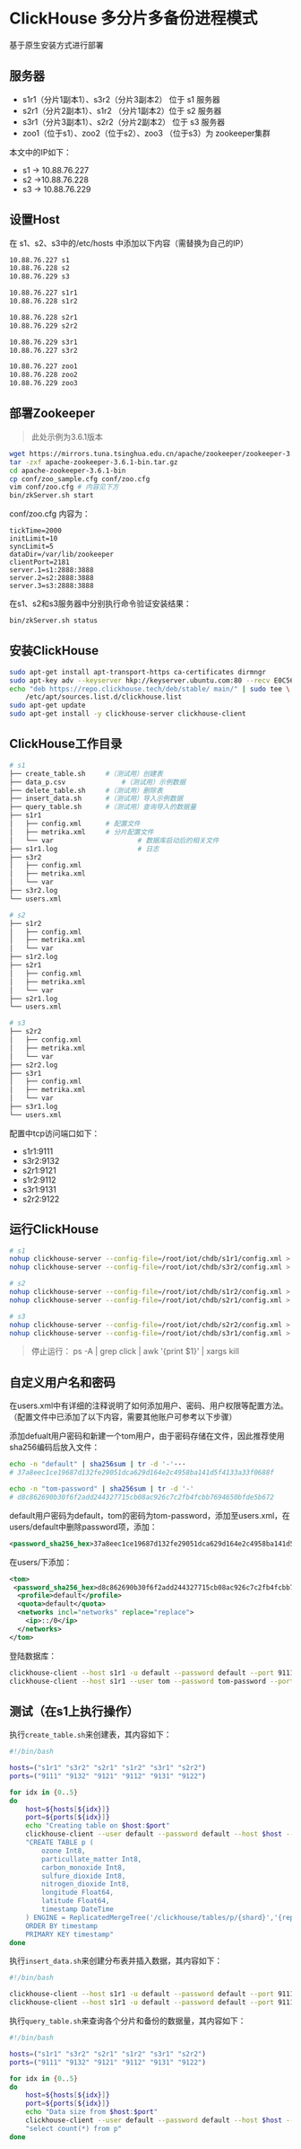 # ClickHouse 多分片多备份进程模式


基于原生安装方式进行部署

<!--more-->

## 服务器

- s1r1（分片1副本1）、s3r2（分片3副本2） 位于 s1 服务器
- s2r1（分片2副本1）、s1r2 （分片1副本2）位于 s2 服务器
- s3r1（分片3副本1）、s2r2（分片2副本2） 位于 s3 服务器
- zoo1（位于s1）、zoo2（位于s2）、zoo3 （位于s3）为 zookeeper集群

本文中的IP如下：

- s1 -> 10.88.76.227 
- s2 ->10.88.76.228
- s3 -> 10.88.76.229



## 设置Host

在 s1、s2、s3中的/etc/hosts 中添加以下内容（需替换为自己的IP）

```bash
10.88.76.227 s1 
10.88.76.228 s2 
10.88.76.229 s3 

10.88.76.227 s1r1 
10.88.76.228 s1r2

10.88.76.228 s2r1
10.88.76.229 s2r2

10.88.76.229 s3r1
10.88.76.227 s3r2

10.88.76.227 zoo1
10.88.76.228 zoo2
10.88.76.229 zoo3
```



## 部署Zookeeper

> 此处示例为3.6.1版本

```bash
wget https://mirrors.tuna.tsinghua.edu.cn/apache/zookeeper/zookeeper-3.6.1/apache-zookeeper-3.6.1-bin.tar.gz
tar -zxf apache-zookeeper-3.6.1-bin.tar.gz
cd apache-zookeeper-3.6.1-bin
cp conf/zoo_sample.cfg conf/zoo.cfg
vim conf/zoo.cfg # 内容见下方
bin/zkServer.sh start
```

conf/zoo.cfg 内容为：

```properties
tickTime=2000
initLimit=10
syncLimit=5
dataDir=/var/lib/zookeeper
clientPort=2181
server.1=s1:2888:3888
server.2=s2:2888:3888
server.3=s3:2888:3888
```

在s1、s2和s3服务器中分别执行命令验证安装结果：

```bash
bin/zkServer.sh status
```



## 安装ClickHouse

```bash
sudo apt-get install apt-transport-https ca-certificates dirmngr
sudo apt-key adv --keyserver hkp://keyserver.ubuntu.com:80 --recv E0C56BD4
echo "deb https://repo.clickhouse.tech/deb/stable/ main/" | sudo tee \
    /etc/apt/sources.list.d/clickhouse.list
sudo apt-get update
sudo apt-get install -y clickhouse-server clickhouse-client
```



## ClickHouse工作目录

```bash
# s1
├── create_table.sh		#（测试用）创建表
├── data_p.csv				#（测试用）示例数据
├── delete_table.sh		#（测试用）删除表
├── insert_data.sh		#（测试用）导入示例数据
├── query_table.sh		#（测试用）查询导入的数据量
├── s1r1
│   ├── config.xml		# 配置文件
│   ├── metrika.xml		# 分片配置文件
│   └── var						# 数据库启动后的相关文件
├── s1r1.log					# 日志
├── s3r2
│   ├── config.xml
│   ├── metrika.xml
│   └── var
├── s3r2.log
└── users.xml

# s2
├── s1r2
│   ├── config.xml
│   ├── metrika.xml
│   └── var
├── s1r2.log
├── s2r1
│   ├── config.xml
│   ├── metrika.xml
│   └── var
├── s2r1.log
└── users.xml

# s3
├── s2r2
│   ├── config.xml
│   ├── metrika.xml
│   └── var
├── s2r2.log
├── s3r1
│   ├── config.xml
│   ├── metrika.xml
│   └── var
├── s3r1.log
└── users.xml
```

配置中tcp访问端口如下：

- s1r1:9111
- s3r2:9132
- s2r1:9121
- s1r2:9112
- s3r1:9131
- s2r2:9122



## 运行ClickHouse

```bash
# s1
nohup clickhouse-server --config-file=/root/iot/chdb/s1r1/config.xml > s1r1.log 2>&1 &
nohup clickhouse-server --config-file=/root/iot/chdb/s3r2/config.xml > s3r2.log 2>&1 & 

# s2
nohup clickhouse-server --config-file=/root/iot/chdb/s1r2/config.xml > s1r2.log 2>&1 &
nohup clickhouse-server --config-file=/root/iot/chdb/s2r1/config.xml > s2r1.log 2>&1 &

# s3
nohup clickhouse-server --config-file=/root/iot/chdb/s2r2/config.xml > s2r2.log 2>&1 &
nohup clickhouse-server --config-file=/root/iot/chdb/s3r1/config.xml > s3r1.log 2>&1 &
```

> 停止运行： ps -A | grep click | awk '{print $1}' | xargs kill 



## 自定义用户名和密码

在users.xml中有详细的注释说明了如何添加用户、密码、用户权限等配置方法。（配置文件中已添加了以下内容，需要其他账户可参考以下步骤）

添加defualt用户密码和新建一个tom用户，由于密码存储在文件，因此推荐使用sha256编码后放入文件：

```bash
echo -n "default" | sha256sum | tr -d '-'···
# 37a8eec1ce19687d132fe29051dca629d164e2c4958ba141d5f4133a33f0688f  

echo -n "tom-password" | sha256sum | tr -d '-'
# d8c862690b30f6f2add244327715cb08ac926c7c2fb4fcbb7694650bfde5b672  
```

default用户密码为default，tom的密码为tom-password，添加至users.xml，在 users/default中删除password项，添加：

```xml
<password_sha256_hex>37a8eec1ce19687d132fe29051dca629d164e2c4958ba141d5f4133a33f0688f</password_sha256_hex>
```

在users/下添加：

```xml
<tom>
 <password_sha256_hex>d8c862690b30f6f2add244327715cb08ac926c7c2fb4fcbb7694650bfde5b672</password_sha256_hex>
  <profile>default</profile>
  <quota>default</quota>
  <networks incl="networks" replace="replace">
    <ip>::/0</ip>
  </networks>
</tom>
```

登陆数据库：

```bash
clickhouse-client --host s1r1 -u default --password default --port 9111
clickhouse-client --host s1r1 --user tom --password tom-password --port 9111
```



## 测试（在s1上执行操作）

执行`create_table.sh`来创建表，其内容如下：

```bash
#!/bin/bash

hosts=("s1r1" "s3r2" "s2r1" "s1r2" "s3r1" "s2r2")
ports=("9111" "9132" "9121" "9112" "9131" "9122")

for idx in {0..5}
do
    host=${hosts[${idx}]}
    port=${ports[${idx}]}
    echo "Creating table on $host:$port"
    clickhouse-client --user default --password default --host $host --port $port --query \
    "CREATE TABLE p (
        ozone Int8,
        particullate_matter Int8,
        carbon_monoxide Int8,
        sulfure_dioxide Int8,
        nitrogen_dioxide Int8,
        longitude Float64,
        latitude Float64,
        timestamp DateTime
    ) ENGINE = ReplicatedMergeTree('/clickhouse/tables/p/{shard}','{replica}')
    ORDER BY timestamp
    PRIMARY KEY timestamp"
done
```

执行`insert_data.sh`来创建分布表并插入数据，其内容如下：

```bash
#!/bin/bash

clickhouse-client --host s1r1 -u default --password default --port 9111 --query "CREATE TABLE p_all AS p ENGINE = Distributed(p_3shards_2replicas, default, p, rand())"
clickhouse-client --host s1r1 -u default --password default --port 9111 --query "INSERT INTO p_all FORMAT CSV" < data_p.csv
```

执行`query_table.sh`来查询各个分片和备份的数据量，其内容如下：

```bash
#!/bin/bash

hosts=("s1r1" "s3r2" "s2r1" "s1r2" "s3r1" "s2r2")
ports=("9111" "9132" "9121" "9112" "9131" "9122")

for idx in {0..5}
do
    host=${hosts[${idx}]}
    port=${ports[${idx}]}
    echo "Data size from $host:$port"
    clickhouse-client --user default --password default --host $host --port $port --query \
    "select count(*) from p"
done
```
